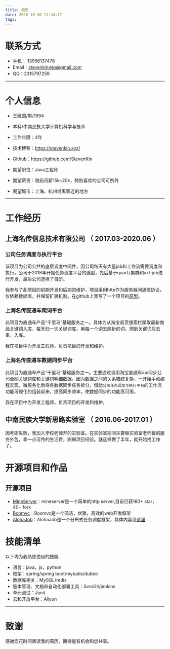 ```yaml
---
title: 简历
date: 2020-10-30 11:34:17
tags: 
---
```


# 联系方式

- 手机： 13956137478
- Email：stevenkinwjg@gmail.com
- QQ：2315797259

---

# 个人信息

 - 王经国/男/1994 
 - 本科/中南民族大学计算机科学与技术
 - 工作年限：4年
 - 技术博客：https://stevenkin.xyz/ 
 - Github：https://github.com/StevenKin

 - 期望职位：Java工程师
 - 期望薪资：税前月薪15k~20k，特别喜欢的公司可例外
 - 期望城市：上海，杭州或离家近的地方

---

# 工作经历

## 上海名传信息技术有限公司 （ 2017.03-2020.06 ）

### 公司任务调度与执行平台 
该项目为公司公共的底层调度中间件，因公司每天有大量job和工作流需要调度和执行，公司于2018年开始任务调度平台的选型，先后基于quartz集群和xxl-job进行开发，最后公司选择了自研。

我参与了此项目的前期开发和后期的维护，项目采用http作为服务器间通信协议，仅依赖数据库，并保留扩展机制。在github上我写了一个项目的[原型](https://github.com/StevenKin/AlohaJob)。


### 上海名传直通车爬词平台 
此项目为直通车产品“千里马”基础服务之一。具体为从淘宝首页搜索栏爬取最新商品关键词入库，每天扫一次关键词库，用每一个词去爬新的词，爬到关键词后去重，入库。

我在项目中为开发工程师，负责项目的开发和维护。

### 上海名传直通车数据同步平台
此项目为直通车产品“千里马”基础服务之一。主要通过调用淘宝直通车api同步公司全网关键词库和关键词明细数据。因为数据之间的关系错综复杂，一开始手动编程实现，微服务化后将各数据同步任务拆分，借助```公司任务调度与执行平台```的工作流功能可视化的组装起来，提高同步效率，使数据同步的功能高可用。

我在项目中为开发工程师，负责项目的开发和维护。

## 中南民族大学新思路实验室 （ 2016.06-2017.01 ）

因考研失败，我加入学校老师开的实验室。在实验室期间主要做实验室老师接的服务外包，拿一点可怜的生活费，刷刷项目经验。就这样做了半年，就开始找工作了。


# 开源项目和作品

## 开源项目

 - [MineServer](https://github.com/StevenKin/MineServer)：mineserver是一个简单的http server,目前已获180+ star，40+ fork
 - [Boomvc](https://github.com/StevenKin/Boomvc)：Boomvc是一个简洁，优雅，高效的web开发框架
 - [AlohaJob](https://github.com/StevenKin/AlohaJob)：AlohaJob是一个分布式任务调度框架，具体内容见[这里](https://stevenkin.xyz/2020/10/26/%E8%A7%A3%E8%AF%BBAlohaJob-%E7%BC%98%E8%B5%B7/)

# 技能清单

以下均为我熟练使用的技能

- 语言：java，js，python
- 框架：spring/spring boot/mybatis/dubbo
- 数据库相关：MySQL/redis
- 版本管理、文档和自动化部署工具：Svn/Git/jenkins
- 单元测试：Junit
- 云和开放平台：Aliyun

---

# 致谢
感谢您花时间阅读我的简历，期待能有机会和您共事。
